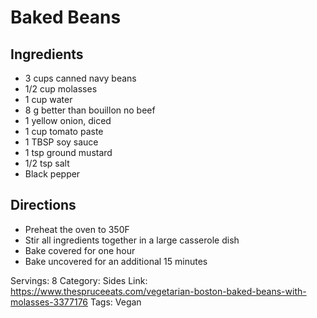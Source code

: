 # Baked Beans
## Ingredients
- 3 cups canned navy beans
- 1/2 cup molasses
- 1 cup water
- 8 g better than bouillon no beef
- 1 yellow onion, diced
- 1 cup tomato paste
- 1 TBSP soy sauce
- 1 tsp ground mustard
- 1/2 tsp salt
- Black pepper
## Directions
- Preheat the oven to 350F
- Stir all ingredients together in a large casserole dish
- Bake covered for one hour
- Bake uncovered for an additional 15 minutes

Servings: 8
Category: Sides
Link: https://www.thespruceeats.com/vegetarian-boston-baked-beans-with-molasses-3377176
Tags: Vegan
